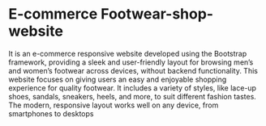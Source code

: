 # E-commerce Footwear-shop-website
It is an e-commerce responsive website developed using the Bootstrap framework, providing a sleek and user-friendly layout for browsing men’s and women’s footwear across devices, without backend functionality.
This website focuses on giving users an easy and enjoyable shopping experience for quality footwear.
It includes a variety of styles, like lace-up shoes, sandals, sneakers, heels, and more, to suit different fashion tastes. 
The modern, responsive layout works well on any device, from smartphones to desktops
